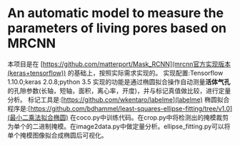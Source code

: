 # An automatic model to measure the parameters of living pores based on MRCNN
本项目是在 [https://github.com/matterport/Mask_RCNN](mrcnn官方实现版本(keras+tensorflow)) 的基础上，按照实际需求实现的。
实现配置:Tensorflow 1.10.0;keras 2.0.8;python 3.5
实现的功能是通过椭圆拟合操作自动测量**活体气孔**的孔隙参数(长轴，短轴，面积，离心率，开度)，并与标记真值做比较，进行定量分析。
标记工具是:[https://github.com/wkentaro/labelme](labelme)
椭圆拟合程序是:[https://github.com/bdhammel/least-squares-ellipse-fitting/tree/v1.0](最小二乘法拟合椭圆)
在coco.py中训练代码。在crop.py中将检测出的掩模裁剪为单个的二进制掩模。在image2data.py中做定量分析。ellipse_fitting.py可以将单个掩模图像拟合成椭圆后可视化。
